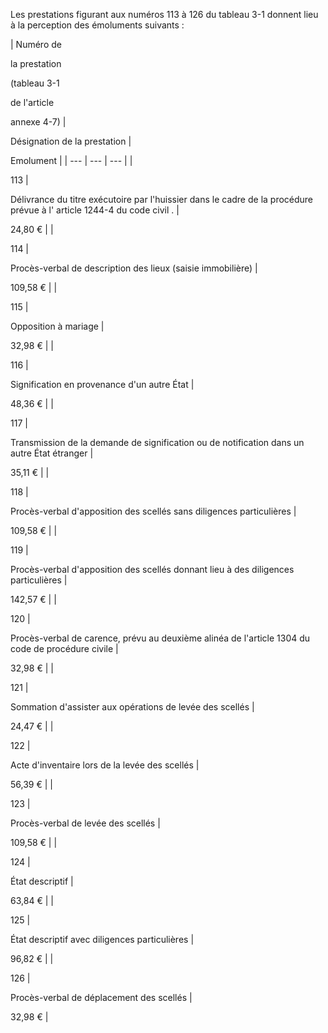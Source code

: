 Les prestations figurant aux numéros 113 à 126 du tableau 3-1 donnent lieu à la perception des émoluments suivants :


  



| Numéro de

la prestation

(tableau 3-1

de l'article

annexe 4-7) | 


Désignation de la prestation | 


Emolument |
| --- | --- | --- |
| 

113 | 

Délivrance du titre exécutoire par l'huissier dans le cadre de la procédure prévue à l' article 1244-4 du code civil . | 

24,80 € |
| 

114 | 

Procès-verbal de description des lieux (saisie immobilière) | 

109,58 € |
| 

115 | 

Opposition à mariage | 

32,98 € |
| 

116 | 

Signification en provenance d'un autre État | 

48,36 € |
| 

117 | 

Transmission de la demande de signification ou de notification dans un autre État étranger | 

35,11 € |
| 

118 | 

Procès-verbal d'apposition des scellés sans diligences particulières | 

109,58 € |
| 

119 | 

Procès-verbal d'apposition des scellés donnant lieu à des diligences particulières | 

142,57 € |
| 

120 | 

Procès-verbal de carence, prévu au deuxième alinéa de l'article 1304 du code de procédure civile  | 

32,98 € |
| 

121 | 

Sommation d'assister aux opérations de levée des scellés | 

24,47 € |
| 

122 | 

Acte d'inventaire lors de la levée des scellés | 

56,39 € |
| 

123 | 

Procès-verbal de levée des scellés | 

109,58 € |
| 

124 | 

État descriptif | 

63,84 € |
| 

125 | 

État descriptif avec diligences particulières | 

96,82 € |
| 

126 | 

Procès-verbal de déplacement des scellés | 

32,98 € |

